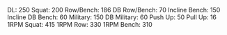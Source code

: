 DL: 250
 Squat: 200
 Row/Bench: 186
 DB Row/Bench: 70
 Incline Bench: 150
 Incline DB Bench: 60
 Military: 150
 DB Military: 60
 Push Up: 50
 Pull Up: 16
 1RPM Squat: 415
 1RPM Row: 330
 1RPM Bench: 310
